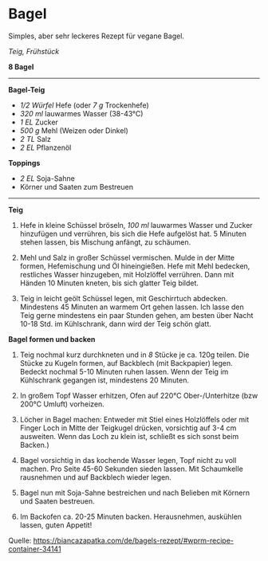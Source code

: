# Bagel

Simples, aber sehr leckeres Rezept für vegane Bagel.

*Teig, Frühstück*

**8 Bagel**

---

**Bagel-Teig**
- *1/2 Würfel* Hefe (oder *7 g* Trockenhefe)
- *320 ml* lauwarmes Wasser (38-43°C)
- *1 EL* Zucker
- *500 g* Mehl (Weizen oder Dinkel)
- *2 TL* Salz
- *2 EL* Pflanzenöl

**Toppings**
- *2 EL* Soja-Sahne
- Körner und Saaten zum Bestreuen

---

**Teig**

1. Hefe in kleine Schüssel bröseln, *100 ml* lauwarmes Wasser und Zucker hinzufügen und verrühren, bis sich die Hefe aufgelöst hat. 5 Minuten stehen lassen, bis Mischung anfängt, zu schäumen.

2. Mehl und Salz in großer Schüssel vermischen. Mulde in der Mitte formen, Hefemischung und Öl hineingießen. Hefe mit Mehl bedecken, restliches Wasser hinzugeben, mit Holzlöffel verrühren. Dann mit Händen 10 Minuten kneten, bis sich glatter Teig bildet.

3. Teig in leicht geölt Schüssel legen, mit Geschirrtuch abdecken. Mindestens 45 Minuten an warmem Ort gehen lassen.
Ich lasse den Teig gerne mindestens ein paar Stunden gehen, am besten über Nacht 10-18 Std. im Kühlschrank, dann wird der Teig schön glatt.

**Bagel formen und backen**

1. Teig nochmal kurz durchkneten und in *8* Stücke je ca. 120g teilen. Die Stücke zu Kugeln formen, auf Backblech (mit Backpapier) legen. Bedeckt nochmal 5-10 Minuten ruhen lassen. Wenn der Teig im Kühlschrank gegangen ist, mindestens 20 Minuten.

2. In großem Topf Wasser erhitzen, Ofen auf 220°C Ober-/Unterhitze (bzw 200°C Umluft) vorheizen.

3. Löcher in Bagel machen: Entweder mit Stiel eines Holzlöffels oder mit Finger Loch in Mitte der Teigkugel drücken, vorsichtig auf 3-4 cm ausweiten. Wenn das Loch zu klein ist, schließt es sich sonst beim Backen.)

4. Bagel vorsichtig in das kochende Wasser legen, Topf nicht zu voll machen. Pro Seite 45-60 Sekunden sieden lassen. Mit Schaumkelle rausnehmen und auf Backblech wieder legen.

5. Bagel nun mit Soja-Sahne bestreichen und nach Belieben mit Körnern und Saaten bestreuen.

6. Im Backofen ca. 20-25 Minuten backen. Herausnehmen, auskühlen lassen, guten Appetit!

Quelle: https://biancazapatka.com/de/bagels-rezept/#wprm-recipe-container-34141